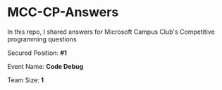# MCC-CP-Answers
In this repo, I shared answers for Microsoft Campus Club's Competitive programming questions

Secured Position: **#1**

Event Name: **Code Debug**

Team Size: **1**
